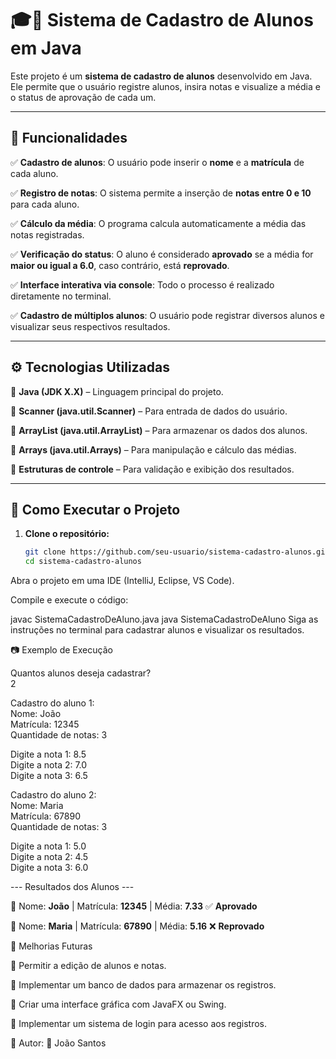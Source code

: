 # 🎓📘 Sistema de Cadastro de Alunos em Java  

Este projeto é um **sistema de cadastro de alunos** desenvolvido em Java. Ele permite que o usuário registre alunos, insira notas e visualize a média e o status de aprovação de cada um.  

---

## 📌 Funcionalidades  

✅ **Cadastro de alunos**: O usuário pode inserir o **nome** e a **matrícula** de cada aluno.  

✅ **Registro de notas**: O sistema permite a inserção de **notas entre 0 e 10** para cada aluno.  

✅ **Cálculo da média**: O programa calcula automaticamente a média das notas registradas.  

✅ **Verificação do status**: O aluno é considerado **aprovado** se a média for **maior ou igual a 6.0**, caso contrário, está **reprovado**.  

✅ **Interface interativa via console**: Todo o processo é realizado diretamente no terminal.  

✅ **Cadastro de múltiplos alunos**: O usuário pode registrar diversos alunos e visualizar seus respectivos resultados.  

---

## ⚙️ Tecnologias Utilizadas  

🔹 **Java (JDK X.X)** – Linguagem principal do projeto.  

🔹 **Scanner (java.util.Scanner)** – Para entrada de dados do usuário.  

🔹 **ArrayList (java.util.ArrayList)** – Para armazenar os dados dos alunos.  

🔹 **Arrays (java.util.Arrays)** – Para manipulação e cálculo das médias.  

🔹 **Estruturas de controle** – Para validação e exibição dos resultados.  

---

## 🚀 Como Executar o Projeto  

1. **Clone o repositório:**  

   ```bash
   git clone https://github.com/seu-usuario/sistema-cadastro-alunos.git
   cd sistema-cadastro-alunos
Abra o projeto em uma IDE (IntelliJ, Eclipse, VS Code).

Compile e execute o código:

javac SistemaCadastroDeAluno.java
java SistemaCadastroDeAluno
Siga as instruções no terminal para cadastrar alunos e visualizar os resultados.

📷 Exemplo de Execução

Quantos alunos deseja cadastrar?  
2  

Cadastro do aluno 1:  
Nome: João  
Matrícula: 12345  
Quantidade de notas: 3  

Digite a nota 1: 8.5  
Digite a nota 2: 7.0  
Digite a nota 3: 6.5  

Cadastro do aluno 2:  
Nome: Maria  
Matrícula: 67890  
Quantidade de notas: 3  

Digite a nota 1: 5.0  
Digite a nota 2: 4.5  
Digite a nota 3: 6.0  

--- Resultados dos Alunos ---  

📜 Nome: **João** | Matrícula: **12345** | Média: **7.33** ✅ **Aprovado**  


📜 Nome: **Maria** | Matrícula: **67890** | Média: **5.16** ❌ **Reprovado**  

📌 Melhorias Futuras

🔹 Permitir a edição de alunos e notas.


🔹 Implementar um banco de dados para armazenar os registros.


🔹 Criar uma interface gráfica com JavaFX ou Swing.


🔹 Implementar um sistema de login para acesso aos registros.


🔗 Autor: 📌 João Santos
